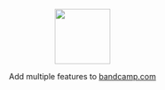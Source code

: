<!--suppress HtmlDeprecatedAttribute, HtmlRequiredAltAttribute -->

<p align="center">
    <a href="https://addons.mozilla.org/en-US/firefox/addon/bandcamp/">
        <img
            width=100
            src="https://raw.githubusercontent.com/bamdadsabbagh/bandcamp-plus--extension/master/assets/icons/bandcamp-plus-icon.svg"
        >
    </a>
</p>

<p align="center">
    Add multiple features to <a href="https://www.bandcamp.com/">bandcamp.com</a>
</p>
